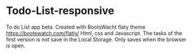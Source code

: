 # Todo-List-responsive
To do List app beta.
Created with BootsWacht flaty theme https://bootswatch.com/flatly/
Html, css and Javascript. The tasks of the first version is not save in the Local Storage. Only saves when the browser is open.
